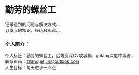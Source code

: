 # 勤劳的螺丝工

记录遇到的问题与解决方式...  
分享我的知识、经历和观点...  

### 个人简介：  
个人标签：勤劳的螺丝工，后端资深CV攻城狮，golang深度中毒者...  
联系邮箱：zhang.jiejun@outlook.com  
人生目标：每天进步一点点 